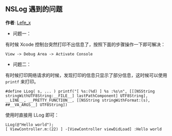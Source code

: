 ## NSLog 遇到的问题

**作者**: [Lefe_x](https://weibo.com/u/5953150140)

- 问题一：

有时候 Xcode 控制台突然打印不出信息了，按照下面的步骤操作一下即可解决：


```
View -> Debug Area -> Activate Console
```

- 问题二：

有时候打印网络请求的时候，发现打印的信息只显示了部分信息，这时候可以使用 `printf` 来打印。

```objc
#define LLog( s, ... ) printf("[ %s:(%d) ] %s :%s\n", [[[NSString stringWithUTF8String:__FILE__] lastPathComponent] UTF8String], __LINE__, __PRETTY_FUNCTION__, [[NSString stringWithFormat:(s), ##__VA_ARGS__] UTF8String])
```

使用时直接用 LLog 即可：

```objc
LLog(@"Hello world");
[ ViewController.m:(22) ] -[ViewController viewDidLoad] :Hello world
```

